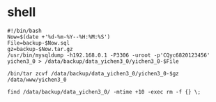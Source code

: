   # shell  
    #!/bin/bash
    Now=$(date +'%d-%m-%Y--%H:%M:%S')
    File=backup-$Now.sql
    gz=backup-$Now.tar.gz
    /usr/bin/mysqldump -h192.168.0.1 -P3306 -uroot -p'CQyc6820123456' yichen3_0 > /data/backup/data_yichen3_0/yichen3_0-$File

    /bin/tar zcvf /data/backup/data_yichen3_0/yichen3_0-$gz /data/www/yichen3_0

    find /data/backup/data_yichen3_0/ -mtime +10 -exec rm -f {} \;
